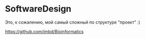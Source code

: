 # SoftwareDesign

Это, к сожалению, мой самый сложный по структуре "проект" :) 

https://github.com/imbd/Bioinformatics
